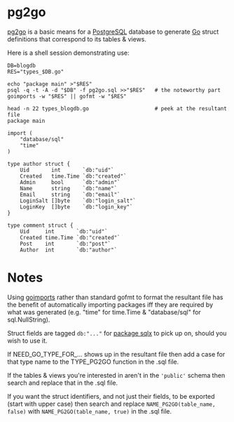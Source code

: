 # pg2go

[pg2go] is a basic means for a [PostgreSQL] database to generate [Go] struct
definitions that correspond to its tables & views.

Here is a shell session demonstrating use:

    DB=blogdb
    RES="types_$DB.go"

    echo "package main" >"$RES"
    psql -q -t -A -d "$DB" -f pg2go.sql >>"$RES"   # the noteworthy part
    goimports -w "$RES" || gofmt -w "$RES"

    head -n 22 types_blogdb.go                     # peek at the resultant file
    package main

    import (
        "database/sql"
        "time"
    )

    type author struct {
        Uid       int       `db:"uid"`
        Created   time.Time `db:"created"`
        Admin     bool      `db:"admin"`
        Name      string    `db:"name"`
        Email     string    `db:"email"`
        LoginSalt []byte    `db:"login_salt"`
        LoginKey  []byte    `db:"login_key"`
    }

    type comment struct {
        Uid     int       `db:"uid"`
        Created time.Time `db:"created"`
        Post    int       `db:"post"`
        Author  int       `db:"author"`

# Notes

Using [goimports] rather than standard gofmt to format the resultant file has
the benefit of automatically importing packages iff they are required by what
was generated (e.g. "time" for time.Time & "database/sql" for sql.NullString).

Struct fields are tagged `db:"..."` for [package sqlx][sqlx] to pick up on,
should you wish to use it.

If NEED_GO_TYPE_FOR_... shows up in the resultant file then add a case for that
type name to the TYPE_PG2GO function in the .sql file.

If the tables & views you're interested in aren't in the `'public'` schema then
search and replace that in the .sql file.

If you want the struct identifiers, and not just their fields, to be exported
(start with upper case) then search and replace `NAME_PG2GO(table_name, false)`
with `NAME_PG2GO(table_name, true)` in the .sql file.

[pg2go]: https://github.com/frou/pg2go
[postgresql]: https://www.postgresql.org
[goimports]: https://godoc.org/golang.org/x/tools/cmd/goimports
[go]: https://www.golang.org
[sqlx]: https://github.com/jmoiron/sqlx
